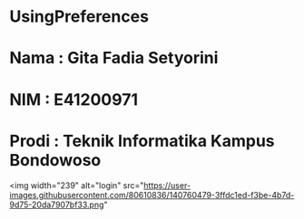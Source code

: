 # UsingPreferences
# Nama : Gita Fadia Setyorini
# NIM : E41200971
# Prodi : Teknik Informatika Kampus Bondowoso
<img width="239" alt="login" src="https://user-images.githubusercontent.com/80610836/140760479-3ffdc1ed-f3be-4b7d-9d75-20da7907bf33.png"
